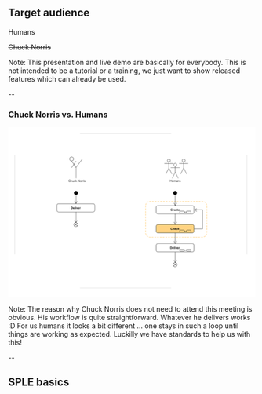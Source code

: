 ## Target audience

Humans <!-- .element: class="fragment" -->

~~Chuck Norris~~ <!-- .element: class="fragment" -->

Note:
This presentation and live demo are basically for everybody.
This is not intended to be a tutorial or a training,
we just want to show released features which can already be used.

--

### Chuck Norris vs. Humans

![Chuck](images/chuck_norris_vs_humans.png) <!-- .element width="80%" -->

Note:
The reason why Chuck Norris does not need to attend this meeting is obvious.
His workflow is quite straightforward. Whatever he delivers works :D
For us humans it looks a bit different ... one stays in such a loop until things
are working as expected.
Luckilly we have standards to help us with this!

--

## SPLE basics
